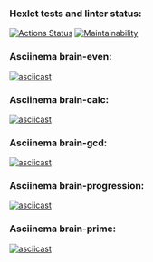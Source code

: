 ### Hexlet tests and linter status:
[![Actions Status](https://github.com/lancer147741/python-project-49/workflows/hexlet-check/badge.svg)](https://github.com/lancer147741/python-project-49/actions) [![Maintainability](https://api.codeclimate.com/v1/badges/cc8168d042c68178ff26/maintainability)](https://codeclimate.com/github/lancer147741/python-project-49/maintainability)
### Asciinema brain-even:
[![asciicast](https://asciinema.org/a/PepkTTkjwZMUb4DiE3HCZdcOM.svg)](https://asciinema.org/a/PepkTTkjwZMUb4DiE3HCZdcOM)
### Asciinema brain-calc:
[![asciicast](https://asciinema.org/a/TqUNjktYA2t0vRDSJRjhobFO8.svg)](https://asciinema.org/a/TqUNjktYA2t0vRDSJRjhobFO8)
### Asciinema brain-gcd:
[![asciicast](https://asciinema.org/a/P1axCyIrefJcGhMyNubg57Veb.svg)](https://asciinema.org/a/P1axCyIrefJcGhMyNubg57Veb)
### Asciinema brain-progression:
[![asciicast](https://asciinema.org/a/K74fmPMUS4r3AXmDqcIjapiuO.svg)](https://asciinema.org/a/K74fmPMUS4r3AXmDqcIjapiuO)
### Asciinema brain-prime:
[![asciicast](https://asciinema.org/a/Tce3dWzTynCcHAjOenSc9ssPN.svg)](https://asciinema.org/a/Tce3dWzTynCcHAjOenSc9ssPN)

